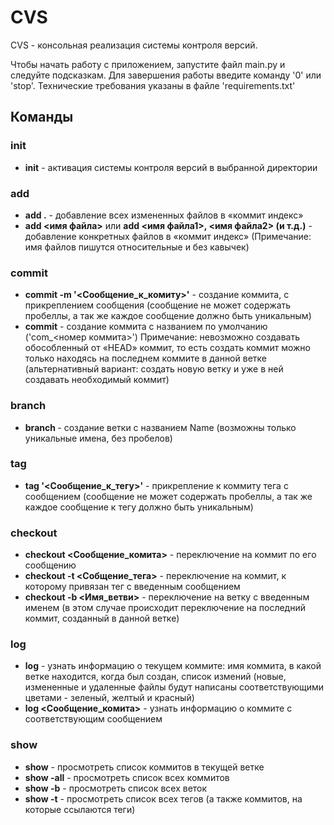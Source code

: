 # CVS
CVS - консольная реализация системы контроля версий.

Чтобы начать работу с приложением, запустите файл main.py и следуйте подсказкам. Для завершения работы введите команду '0' или 'stop'. Технические требования указаны в файле 'requirements.txt'

## Команды

### init
- **init**  - активация системы контроля версий в выбранной директории

### add
- **add .**  - добавление всех измененных файлов в «коммит индекс»
- **add <имя файла>** или **add <имя файла1>,  <имя файла2> (и т.д.)**  - добавление конкретных файлов в «коммит индекс» (Примечание: имя файлов пишутся относительные и без кавычек)

### commit
- **commit -m '<Сообщение_к_комиту>'**  - создание коммита, с прикреплением сообщения (сообщение не может содержать пробеллы, а так же каждое сообщение должно быть уникальным)
- **commit**  - создание коммита с названием по умолчанию ('com_<номер коммита>')
Примечание: невозможно создавать обособленный от «HEAD» коммит, то есть создать коммит можно только находясь на последнем коммите в данной ветке (альтернативный вариант: создать новую ветку и уже в ней создавать необходимый коммит)

### branch
- **branch <Name>**  - создание ветки с названием Name (возможны только уникальные имена, без пробелов)

### tag
- **tag '<Сообщение_к_тегу>'**  - прикрепление к коммиту тега с сообщением (сообщение не может содержать пробеллы, а так же каждое сообщение к тегу должно быть уникальным)

### checkout
- **checkout <Сообщение_комита>**  - переключение на коммит по его сообщению
- **checkout -t <Собщение_тега>**  - переключение на коммит, к которому привязан тег с введенным сообщением
- **checkout -b <Имя_ветви>**      - переключение на ветку с введенным именем (в этом случае происходит переключение на последний коммит, созданный в данной ветке)

### log
- **log**  - узнать информацию о текущем коммите: имя коммита, в какой ветке находится, когда был создан, список измений (новые, измененные и удаленные файлы будут написаны соответствующими цветами - зеленый, желтый и красный)
- **log <Сообщение_комита>**  - узнать информацию о коммите с соответствующим сообщением

### show
- **show**       - просмотреть список коммитов в текущей ветке
- **show -all**  - просмотреть список всех коммитов
- **show -b**    - просмотреть список всех веток
- **show -t**    - просмотреть список всех тегов (а также коммитов, на которые ссылаются теги)